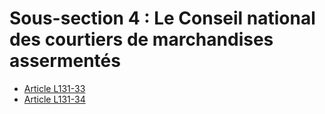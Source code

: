 # Sous-section 4 : Le Conseil national des courtiers de marchandises assermentés

- [Article L131-33](article-l131-33.md)
- [Article L131-34](article-l131-34.md)
